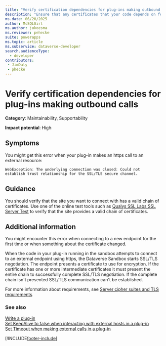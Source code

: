 ```yaml
---
title: "Verify certification dependencies for plug-ins making outbound calls | MicrosoftDocs"
description: "Ensure that any certificates that your code depends on for outbound calls has a valid chain of certificates."
ms.date: 06/20/2025
author: MsSQLGirl
ms.author: jukoesma
ms.reviewer: pehecke
suite: powerapps
ms.topic: article
ms.subservice: dataverse-developer
search.audienceType: 
  - developer
contributors:
 - JimDaly
 - phecke
---
```

# Verify certification dependencies for plug-ins making outbound calls



**Category**: Maintainability, Supportability

**Impact potential**: High

<a name='symptoms'></a>

## Symptoms

You might get this error when your plug-in makes an https call to an external resource:

`WebException: The underlying connection was closed: Could not establish trust relationship for the SSL/TLS secure channel.`


<a name='guidance'></a>

## Guidance

You should verify that the site you want to connect with has a valid chain of certificates. Use one of the online test tools such as [Qualys SSL Labs SSL Server Test](https://www.ssllabs.com/ssltest/analyze.html) to verify that the site provides a valid chain of certificates.


<a name='additional'></a>

## Additional information

You might encounter this error when connecting to a new endpoint for the first time or when something about the certificate changed.

When the code in your plug-in running in the sandbox attempts to connect to an external endpoint using https, the Dataverse Sandbox starts SSL/TLS negotiation. The endpoint presents a certificate to use for encryption. If the certificate has one or more intermediate certificates it must present the entire chain to successfully complete SSL/TLS negotiation. If the complete chain isn't presented SSL/TLS communication can't be established. 

For more information about requirements, see [Server cipher suites and TLS requirements](/power-platform/admin/server-cipher-tls-requirements).


<a name='seealso'></a>

### See also

[Write a plug-in](../../write-plug-in.md) <br /> 
[Set KeepAlive to false when interacting with external hosts in a plug-in](set-keepalive-false-interacting-external-hosts-plugin.md)<br /> 
[Set Timeout when making external calls in a plug-in](set-timeout-for-external-calls-from-plug-ins.md)

[!INCLUDE[footer-include](../../../../includes/footer-banner.md)]
